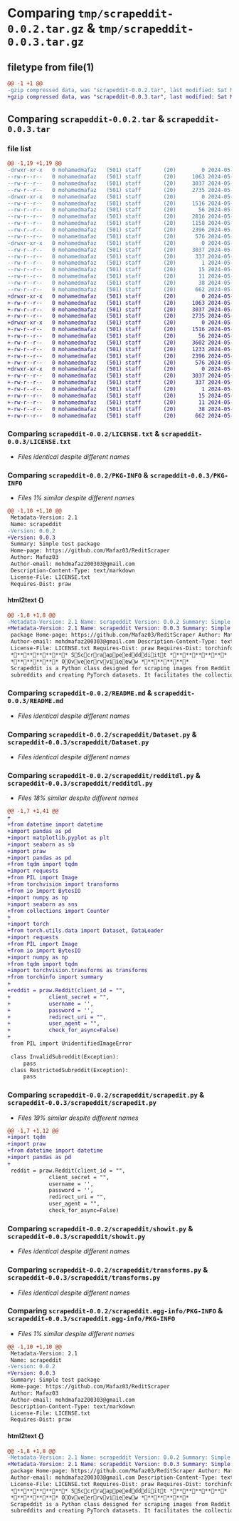 # Comparing `tmp/scrapeddit-0.0.2.tar.gz` & `tmp/scrapeddit-0.0.3.tar.gz`

## filetype from file(1)

```diff
@@ -1 +1 @@
-gzip compressed data, was "scrapeddit-0.0.2.tar", last modified: Sat May 11 10:05:59 2024, max compression
+gzip compressed data, was "scrapeddit-0.0.3.tar", last modified: Sat May 11 10:21:19 2024, max compression
```

## Comparing `scrapeddit-0.0.2.tar` & `scrapeddit-0.0.3.tar`

### file list

```diff
@@ -1,19 +1,19 @@
-drwxr-xr-x   0 mohamedmafaz   (501) staff       (20)        0 2024-05-11 10:05:59.379099 scrapeddit-0.0.2/
--rw-r--r--   0 mohamedmafaz   (501) staff       (20)     1063 2024-05-11 09:03:02.000000 scrapeddit-0.0.2/LICENSE.txt
--rw-r--r--   0 mohamedmafaz   (501) staff       (20)     3037 2024-05-11 10:05:59.378789 scrapeddit-0.0.2/PKG-INFO
--rw-r--r--   0 mohamedmafaz   (501) staff       (20)     2735 2024-05-11 09:30:19.000000 scrapeddit-0.0.2/README.md
-drwxr-xr-x   0 mohamedmafaz   (501) staff       (20)        0 2024-05-11 10:05:59.377185 scrapeddit-0.0.2/scrapeddit/
--rw-r--r--   0 mohamedmafaz   (501) staff       (20)     1516 2024-05-11 08:43:10.000000 scrapeddit-0.0.2/scrapeddit/Dataset.py
--rw-r--r--   0 mohamedmafaz   (501) staff       (20)       56 2024-05-11 10:04:07.000000 scrapeddit-0.0.2/scrapeddit/__init__.py
--rw-r--r--   0 mohamedmafaz   (501) staff       (20)     2816 2024-05-11 08:43:10.000000 scrapeddit-0.0.2/scrapeddit/redditdl.py
--rw-r--r--   0 mohamedmafaz   (501) staff       (20)     1158 2024-05-11 09:32:09.000000 scrapeddit-0.0.2/scrapeddit/scrapedit.py
--rw-r--r--   0 mohamedmafaz   (501) staff       (20)     2396 2024-05-11 08:43:10.000000 scrapeddit-0.0.2/scrapeddit/showit.py
--rw-r--r--   0 mohamedmafaz   (501) staff       (20)      576 2024-05-11 08:43:10.000000 scrapeddit-0.0.2/scrapeddit/transforms.py
-drwxr-xr-x   0 mohamedmafaz   (501) staff       (20)        0 2024-05-11 10:05:59.378519 scrapeddit-0.0.2/scrapeddit.egg-info/
--rw-r--r--   0 mohamedmafaz   (501) staff       (20)     3037 2024-05-11 10:05:59.000000 scrapeddit-0.0.2/scrapeddit.egg-info/PKG-INFO
--rw-r--r--   0 mohamedmafaz   (501) staff       (20)      337 2024-05-11 10:05:59.000000 scrapeddit-0.0.2/scrapeddit.egg-info/SOURCES.txt
--rw-r--r--   0 mohamedmafaz   (501) staff       (20)        1 2024-05-11 10:05:59.000000 scrapeddit-0.0.2/scrapeddit.egg-info/dependency_links.txt
--rw-r--r--   0 mohamedmafaz   (501) staff       (20)       15 2024-05-11 10:05:59.000000 scrapeddit-0.0.2/scrapeddit.egg-info/requires.txt
--rw-r--r--   0 mohamedmafaz   (501) staff       (20)       11 2024-05-11 10:05:59.000000 scrapeddit-0.0.2/scrapeddit.egg-info/top_level.txt
--rw-r--r--   0 mohamedmafaz   (501) staff       (20)       38 2024-05-11 10:05:59.379153 scrapeddit-0.0.2/setup.cfg
--rw-r--r--   0 mohamedmafaz   (501) staff       (20)      662 2024-05-11 10:04:53.000000 scrapeddit-0.0.2/setup.py
+drwxr-xr-x   0 mohamedmafaz   (501) staff       (20)        0 2024-05-11 10:21:19.826354 scrapeddit-0.0.3/
+-rw-r--r--   0 mohamedmafaz   (501) staff       (20)     1063 2024-05-11 09:03:02.000000 scrapeddit-0.0.3/LICENSE.txt
+-rw-r--r--   0 mohamedmafaz   (501) staff       (20)     3037 2024-05-11 10:21:19.826020 scrapeddit-0.0.3/PKG-INFO
+-rw-r--r--   0 mohamedmafaz   (501) staff       (20)     2735 2024-05-11 09:30:19.000000 scrapeddit-0.0.3/README.md
+drwxr-xr-x   0 mohamedmafaz   (501) staff       (20)        0 2024-05-11 10:21:19.824416 scrapeddit-0.0.3/scrapeddit/
+-rw-r--r--   0 mohamedmafaz   (501) staff       (20)     1516 2024-05-11 08:43:10.000000 scrapeddit-0.0.3/scrapeddit/Dataset.py
+-rw-r--r--   0 mohamedmafaz   (501) staff       (20)       56 2024-05-11 10:04:07.000000 scrapeddit-0.0.3/scrapeddit/__init__.py
+-rw-r--r--   0 mohamedmafaz   (501) staff       (20)     3602 2024-05-11 10:19:06.000000 scrapeddit-0.0.3/scrapeddit/redditdl.py
+-rw-r--r--   0 mohamedmafaz   (501) staff       (20)     1233 2024-05-11 10:18:03.000000 scrapeddit-0.0.3/scrapeddit/scrapedit.py
+-rw-r--r--   0 mohamedmafaz   (501) staff       (20)     2396 2024-05-11 08:43:10.000000 scrapeddit-0.0.3/scrapeddit/showit.py
+-rw-r--r--   0 mohamedmafaz   (501) staff       (20)      576 2024-05-11 08:43:10.000000 scrapeddit-0.0.3/scrapeddit/transforms.py
+drwxr-xr-x   0 mohamedmafaz   (501) staff       (20)        0 2024-05-11 10:21:19.825648 scrapeddit-0.0.3/scrapeddit.egg-info/
+-rw-r--r--   0 mohamedmafaz   (501) staff       (20)     3037 2024-05-11 10:21:19.000000 scrapeddit-0.0.3/scrapeddit.egg-info/PKG-INFO
+-rw-r--r--   0 mohamedmafaz   (501) staff       (20)      337 2024-05-11 10:21:19.000000 scrapeddit-0.0.3/scrapeddit.egg-info/SOURCES.txt
+-rw-r--r--   0 mohamedmafaz   (501) staff       (20)        1 2024-05-11 10:21:19.000000 scrapeddit-0.0.3/scrapeddit.egg-info/dependency_links.txt
+-rw-r--r--   0 mohamedmafaz   (501) staff       (20)       15 2024-05-11 10:21:19.000000 scrapeddit-0.0.3/scrapeddit.egg-info/requires.txt
+-rw-r--r--   0 mohamedmafaz   (501) staff       (20)       11 2024-05-11 10:21:19.000000 scrapeddit-0.0.3/scrapeddit.egg-info/top_level.txt
+-rw-r--r--   0 mohamedmafaz   (501) staff       (20)       38 2024-05-11 10:21:19.826437 scrapeddit-0.0.3/setup.cfg
+-rw-r--r--   0 mohamedmafaz   (501) staff       (20)      662 2024-05-11 10:21:17.000000 scrapeddit-0.0.3/setup.py
```

### Comparing `scrapeddit-0.0.2/LICENSE.txt` & `scrapeddit-0.0.3/LICENSE.txt`

 * *Files identical despite different names*

### Comparing `scrapeddit-0.0.2/PKG-INFO` & `scrapeddit-0.0.3/PKG-INFO`

 * *Files 1% similar despite different names*

```diff
@@ -1,10 +1,10 @@
 Metadata-Version: 2.1
 Name: scrapeddit
-Version: 0.0.2
+Version: 0.0.3
 Summary: Simple test package
 Home-page: https://github.com/Mafaz03/ReditScraper
 Author: Mafaz03
 Author-email: mohdmafaz200303@gmail.com
 Description-Content-Type: text/markdown
 License-File: LICENSE.txt
 Requires-Dist: praw
```

#### html2text {}

```diff
@@ -1,8 +1,8 @@
-Metadata-Version: 2.1 Name: scrapeddit Version: 0.0.2 Summary: Simple test
+Metadata-Version: 2.1 Name: scrapeddit Version: 0.0.3 Summary: Simple test
 package Home-page: https://github.com/Mafaz03/ReditScraper Author: Mafaz03
 Author-email: mohdmafaz200303@gmail.com Description-Content-Type: text/markdown
 License-File: LICENSE.txt Requires-Dist: praw Requires-Dist: torchinfo
 ************ SSccrraappeeddddiitt ************
 ********** OOvveerrvviieeww **********
 Scrapeddit is a Python class designed for scraping images from Reddit
 subreddits and creating PyTorch datasets. It facilitates the collection of
```

### Comparing `scrapeddit-0.0.2/README.md` & `scrapeddit-0.0.3/README.md`

 * *Files identical despite different names*

### Comparing `scrapeddit-0.0.2/scrapeddit/Dataset.py` & `scrapeddit-0.0.3/scrapeddit/Dataset.py`

 * *Files identical despite different names*

### Comparing `scrapeddit-0.0.2/scrapeddit/redditdl.py` & `scrapeddit-0.0.3/scrapeddit/redditdl.py`

 * *Files 18% similar despite different names*

```diff
@@ -1,7 +1,41 @@
+
+from datetime import datetime
+import pandas as pd
+import matplotlib.pyplot as plt
+import seaborn as sb
+import praw
+import pandas as pd
+from tqdm import tqdm
+import requests
+from PIL import Image
+from torchvision import transforms
+from io import BytesIO
+import numpy as np
+import seaborn as sns
+from collections import Counter
+
+import torch
+from torch.utils.data import Dataset, DataLoader
+import requests
+from PIL import Image
+from io import BytesIO
+import numpy as np
+from tqdm import tqdm
+import torchvision.transforms as transforms
+from torchinfo import summary
+
+reddit = praw.Reddit(client_id = "",
+            client_secret = "",
+            username = '',
+            password = '',
+            redirect_uri = "",
+            user_agent = "",
+            check_for_async=False)
+
 from PIL import UnidentifiedImageError
 
 class InvalidSubreddit(Exception):
     pass
 class RestrictedSubreddit(Exception):
     pass
```

### Comparing `scrapeddit-0.0.2/scrapeddit/scrapedit.py` & `scrapeddit-0.0.3/scrapeddit/scrapedit.py`

 * *Files 19% similar despite different names*

```diff
@@ -1,7 +1,12 @@
+import tqdm
+import praw
+from datetime import datetime
+import pandas as pd
+
 reddit = praw.Reddit(client_id = "",
             client_secret = "",
             username = '',
             password = '',
             redirect_uri = "",
             user_agent = "",
             check_for_async=False)
```

### Comparing `scrapeddit-0.0.2/scrapeddit/showit.py` & `scrapeddit-0.0.3/scrapeddit/showit.py`

 * *Files identical despite different names*

### Comparing `scrapeddit-0.0.2/scrapeddit/transforms.py` & `scrapeddit-0.0.3/scrapeddit/transforms.py`

 * *Files identical despite different names*

### Comparing `scrapeddit-0.0.2/scrapeddit.egg-info/PKG-INFO` & `scrapeddit-0.0.3/scrapeddit.egg-info/PKG-INFO`

 * *Files 1% similar despite different names*

```diff
@@ -1,10 +1,10 @@
 Metadata-Version: 2.1
 Name: scrapeddit
-Version: 0.0.2
+Version: 0.0.3
 Summary: Simple test package
 Home-page: https://github.com/Mafaz03/ReditScraper
 Author: Mafaz03
 Author-email: mohdmafaz200303@gmail.com
 Description-Content-Type: text/markdown
 License-File: LICENSE.txt
 Requires-Dist: praw
```

#### html2text {}

```diff
@@ -1,8 +1,8 @@
-Metadata-Version: 2.1 Name: scrapeddit Version: 0.0.2 Summary: Simple test
+Metadata-Version: 2.1 Name: scrapeddit Version: 0.0.3 Summary: Simple test
 package Home-page: https://github.com/Mafaz03/ReditScraper Author: Mafaz03
 Author-email: mohdmafaz200303@gmail.com Description-Content-Type: text/markdown
 License-File: LICENSE.txt Requires-Dist: praw Requires-Dist: torchinfo
 ************ SSccrraappeeddddiitt ************
 ********** OOvveerrvviieeww **********
 Scrapeddit is a Python class designed for scraping images from Reddit
 subreddits and creating PyTorch datasets. It facilitates the collection of
```

